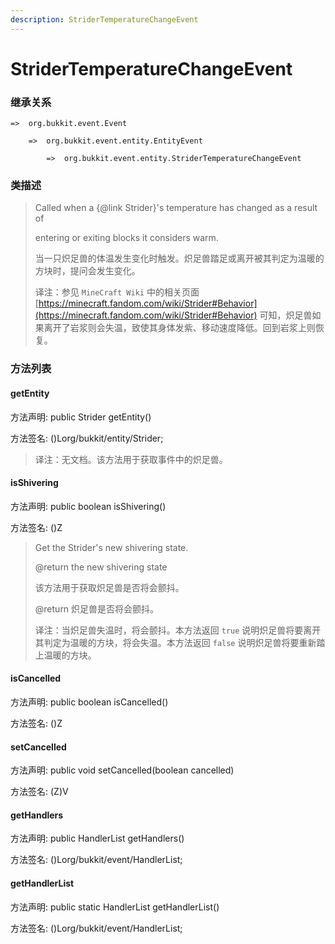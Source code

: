 ```yaml
---
description: StriderTemperatureChangeEvent
---
```


# StriderTemperatureChangeEvent

### 继承关系

    =>  org.bukkit.event.Event

        =>  org.bukkit.event.entity.EntityEvent

            =>  org.bukkit.event.entity.StriderTemperatureChangeEvent

### 类描述

> Called when a {@link Strider}'s temperature has changed as a result of
>
> entering or exiting blocks it considers warm.
>
>
> 
> 当一只炽足兽的体温发生变化时触发。炽足兽踏足或离开被其判定为温暖的方块时，提问会发生变化。
>
>
> 
> 译注：参见 `MineCraft Wiki` 中的相关页面 [https://minecraft.fandom.com/wiki/Strider#Behavior](https://minecraft.fandom.com/wiki/Strider#Behavior) 可知，炽足兽如果离开了岩浆则会失温，致使其身体发紫、移动速度降低。回到岩浆上则恢复。

### 方法列表

#### getEntity

方法声明: public Strider getEntity()

方法签名: ()Lorg/bukkit/entity/Strider;

> 译注：无文档。该方法用于获取事件中的炽足兽。

#### isShivering

方法声明: public boolean isShivering()

方法签名: ()Z

> Get the Strider's new shivering state.
>
> @return the new shivering state
>
>
> 
> 该方法用于获取炽足兽是否将会颤抖。
>
> @return 炽足兽是否将会颤抖。
>
>
> 
> 译注：当炽足兽失温时，将会颤抖。本方法返回 `true` 说明炽足兽将要离开其判定为温暖的方块，将会失温。本方法返回 `false` 说明炽足兽将要重新踏上温暖的方块。

#### isCancelled

方法声明: public boolean isCancelled()

方法签名: ()Z

#### setCancelled

方法声明: public void setCancelled(boolean cancelled)

方法签名: (Z)V

#### getHandlers

方法声明: public HandlerList getHandlers()

方法签名: ()Lorg/bukkit/event/HandlerList;

#### getHandlerList

方法声明: public static HandlerList getHandlerList()

方法签名: ()Lorg/bukkit/event/HandlerList;